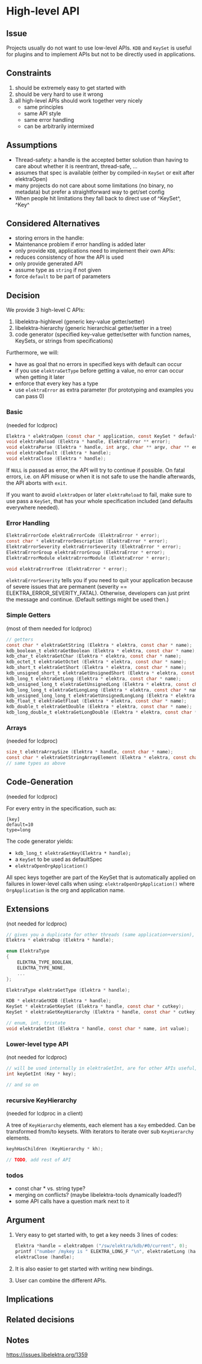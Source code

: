 # High-level API

## Issue

Projects usually do not want to use low-level APIs.
`KDB` and `KeySet` is useful for plugins and to
implement APIs but not to be directly used in applications.

## Constraints

1. should be extremely easy to get started with
2. should be very hard to use it wrong
3. all high-level APIs should work together very nicely
   - same principles
   - same API style
   - same error handling
   - can be arbitrarily intermixed

## Assumptions

- Thread-safety: a handle is the accepted better solution than having to
  care about whether it is reentrant, thread-safe, ...
- assumes that spec is available (either by compiled-in `KeySet` or exit after elektraOpen)
- many projects do not care about some limitations (no binary, no metadata)
  but prefer a straightforward way to get/set config
- When people hit limitations they fall back to direct use of ^KeySet^, ^Key^

## Considered Alternatives

- storing errors in the handle:
 - Maintenance problem if error handling is added later
- only provide `KDB`, applications need to implement their own APIs:
 - reduces consistency of how the API is used
- only provide generated API
- assume type as `string` if not given
- force `default` to be part of parameters

## Decision

We provide 3 high-level C APIs:

1. libelektra-highlevel (generic key-value getter/setter)
2. libelektra-hierarchy (generic hierarchical getter/setter in a tree)
3. code generator (specified key-value getter/setter with function names,
   KeySets, or strings from specifications)

Furthermore, we will:

- have as goal that no errors in specified keys with default can occur
- if you use `elektraGetType` before getting a value, no error can occur when getting it later
- enforce that every key has a type
- use `elektraError` as extra parameter (for prototyping and examples you can pass 0)


### Basic

(needed for lcdproc)

```c
Elektra * elektraOpen (const char * application, const KeySet * defaultSpec, ElektraError ** error);
void elektraReload (Elektra * handle, ElektraError ** error);
void elektraParse (Elektra * handle, int argc, char ** argv, char ** environ); // pass environ?
void elektraDefault (Elektra * handle);
void elektraClose (Elektra * handle);
```

If `NULL` is passed as error, the API will try to continue if possible.
On fatal errors, i.e. on API misuse or when it is not safe to use the
handle afterwards, the API aborts with `exit`.

If you want to avoid `elektraOpen` or later `elektraReload` to fail, make
sure to use pass a `KeySet`, that has your whole specification included
(and defaults everywhere needed).

### Error Handling

```c
ElektraErrorCode elektraErrorCode (ElektraError * error);
const char * elektraErrorDescription (ElektraError * error);
ElektraErrorSeverity elektraErrorSeverity (ElektraError * error);
ElektraErrorGroup elektraErrorGroup (ElektraError * error);
ElektraErrorModule elektraErrorModule (ElektraError * error);

void elektraErrorFree (ElektraError * error);

```

`elektraErrorSeverity` tells you if you need to quit your application because of severe
issues that are permanent (severity == ELEKTRA_ERROR_SEVERITY_FATAL). Otherwise, developers can just print the message and
continue. (Default settings might be used then.)

### Simple Getters

(most of them needed for lcdproc)


```c
// getters
const char * elektraGetString (Elektra * elektra, const char * name);
kdb_boolean_t elektraGetBoolean (Elektra * elektra, const char * name);
kdb_char_t elektraGetChar (Elektra * elektra, const char * name);
kdb_octet_t elektraGetOctet (Elektra * elektra, const char * name);
kdb_short_t elektraGetShort (Elektra * elektra, const char * name);
kdb_unsigned_short_t elektraGetUnsignedShort (Elektra * elektra, const char * name);
kdb_long_t elektraGetLong (Elektra * elektra, const char * name);
kdb_unsigned_long_t elektraGetUnsignedLong (Elektra * elektra, const char * name);
kdb_long_long_t elektraGetLongLong (Elektra * elektra, const char * name);
kdb_unsigned_long_long_t elektraGetUnsignedLongLong (Elektra * elektra, const char * name);
kdb_float_t elektraGetFloat (Elektra * elektra, const char * name);
kdb_double_t elektraGetDouble (Elektra * elektra, const char * name);
kdb_long_double_t elektraGetLongDouble (Elektra * elektra, const char * name);
```

### Arrays

(needed for lcdproc)


```c
size_t elektraArraySize (Elektra * handle, const char * name);
const char * elektraGetStringArrayElement (Elektra * elektra, const char * name, size_t index);
// same types as above

```

## Code-Generation

(needed for lcdproc)


For every entry in the specification, such as:

```
[key]
default=10
type=long
```

The code generator yields:

- `kdb_long_t elektraGetKey(Elektra * handle);`
- a `KeySet` to be used as defaultSpec
- `elektraOpenOrgApplication()`

All spec keys together are part of the KeySet that is automatically applied
on failures in lower-level calls when using:
`elektraOpenOrgApplication()` where `OrgApplication` is the org and application name.

## Extensions

(not needed for lcdproc)

```c
// gives you a duplicate for other threads (same application+version), automatically calls elektraErrorClear
Elektra * elektraDup (Elektra * handle);

enum ElektraType
{
	ELEKTRA_TYPE_BOOLEAN,
	ELEKTRA_TYPE_NONE,
	...
};

ElektraType elektraGetType (Elektra * handle);

KDB * elektraGetKDB (Elektra * handle);
KeySet * elektraGetKeySet (Elektra * handle, const char * cutkey);
KeySet * elektraGetKeyHierarchy (Elektra * handle, const char * cutkey);

// enum, int, tristate
void elektraSetInt (Elektra * handle, const char * name, int value);
```

### Lower-level type API

(not needed for lcdproc)

```c
// will be used internally in elektraGetInt, are for other APIs useful, too
int keyGetInt (Key * key);

// and so on
```

### recursive KeyHierarchy

(needed for lcdproc in a client)

A tree of `KeyHierarchy` elements, each element has a `Key` embedded.
Can be transformed from/to keysets.
With iterators to iterate over sub `KeyHierarchy` elements.

```c
keyhHasChildren (KeyHierarchy * kh);

// TODO, add rest of API
```

### todos

- const char * vs. string type?
- merging on conflicts? (maybe libelektra-tools dynamically loaded?)
- some API calls have a question mark next to it

## Argument

1. Very easy to get started with, to get a key needs 3 lines of codes:

   ```c
   Elektra *handle = elektraOpen ("/sw/elektra/kdb/#0/current", 0);
   printf ("number /mykey is " ELEKTRA_LONG_F "\n", elektraGetLong (handle, "/mykey"));
   elektraClose (handle);
   ```

2. It is also easier to get started with writing new bindings.
3. User can combine the different APIs.

## Implications

## Related decisions

## Notes

https://issues.libelektra.org/1359
